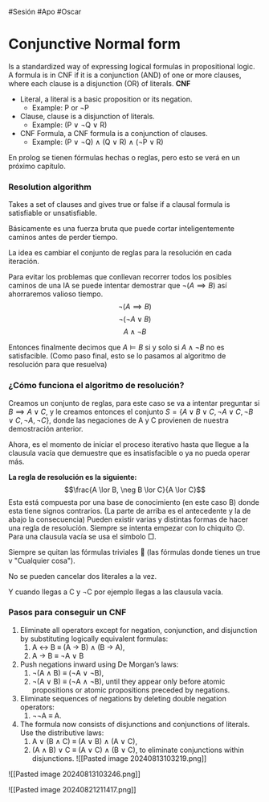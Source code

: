#Sesión #Apo #Oscar 

# Conjunctive Normal form

Is a standardized way of expressing logical formulas in propositional logic.
A formula is in CNF if it is a conjunction (AND) of one or more clauses, where each clause is a disjunction (OR) of literals.
**CNF**
- Literal, a literal is a basic proposition or its negation. 
	- Example: P or ¬P
- Clause, clause is a disjunction of literals.
	- Example: (P ∨ ¬Q ∨ R)
- CNF Formula, a CNF formula is a conjunction of clauses. 
	- Example: (P ∨ ¬Q) ∧ (Q ∨ R) ∧ (¬P ∨ R)

En prolog se tienen fórmulas hechas o reglas, pero esto se verá en un próximo capítulo.

### Resolution algorithm
Takes a set of clauses and gives true or false if a clausal formula is satisfiable or unsatisfiable. 

Básicamente es una fuerza bruta que puede cortar inteligentemente caminos antes de perder tiempo.

La idea es cambiar el conjunto de reglas para la resolución en cada iteración.

Para evitar los problemas que conllevan recorrer todos los posibles caminos de una IA se puede intentar demostrar que $\neg(A \implies B)$ así ahorraremos valioso tiempo. 
$$\neg(A\implies B)$$
$$\neg(\neg A \lor B)$$
$$A \land \neg B$$

Entonces finalmente decimos que $A \models B$ si y solo si $A \land \neg B$ no es satisfacible. (Como paso final, esto se lo pasamos al algoritmo de resolución para que resuelva)

### ¿Cómo funciona el algoritmo de resolución?

Creamos un conjunto de reglas, para este caso se va a intentar preguntar si $B \implies A \lor C$, y le creamos entonces el conjunto $S = \{A\lor B\lor C, \neg A \lor C, \neg B \lor C, \neg A, \neg C\}$, donde las negaciones de A y C provienen de nuestra demostración anterior.

Ahora, es el momento de iniciar el proceso iterativo hasta que llegue a la clausula vacía que demuestre que es insatisfacible o ya no pueda operar más. 

**La regla de resolución es la siguiente:**
$$\frac{A \lor B, \neg B \lor C}{A \lor C}$$
Esta está compuesta por una base de conocimiento (en este caso B) donde esta tiene signos contrarios. (La parte de arriba es el antecedente y la de abajo la consecuencia) Pueden existir varias y distintas formas de hacer una regla de resolución. Siempre se intenta empezar con lo chiquito 😔. Para una clausula vacía se usa el símbolo $\Box$. 

Siempre se quitan las fórmulas triviales 🤑 (las fórmulas donde tienes un true v "Cualquier cosa").

No se pueden cancelar dos literales a la vez.

Y cuando llegas a C y ¬C por ejemplo llegas a las clausula vacía.

### Pasos para conseguir un CNF

1. Eliminate all operators except for negation, conjunction, and disjunction by substituting logically equivalent formulas:
	1. A ↔ B ≡ (A → B) ∧ (B → A),
	2. A → B ≡ ¬A ∨ B
2. Push negations inward using De Morgan’s laws:
	1. ¬(A ∧ B) ≡ (¬A ∨ ¬B),
	2. ¬(A ∨ B) ≡ (¬A ∧ ¬B),
	until they appear only before atomic propositions or atomic
	propositions preceded by negations.
3. Eliminate sequences of negations by deleting double negation operators:
	1. ¬¬A ≡ A.
4. The formula now consists of disjunctions and conjunctions of literals. Use the distributive laws:
	1. A ∨ (B ∧ C) ≡ (A ∨ B) ∧ (A ∨ C),
	2. (A ∧ B) ∨ C ≡ (A ∨ C) ∧ (B ∨ C),
		to eliminate conjunctions within disjunctions.
	![[Pasted image 20240813103219.png]]

![[Pasted image 20240813103246.png]]

![[Pasted image 20240821211417.png]]

